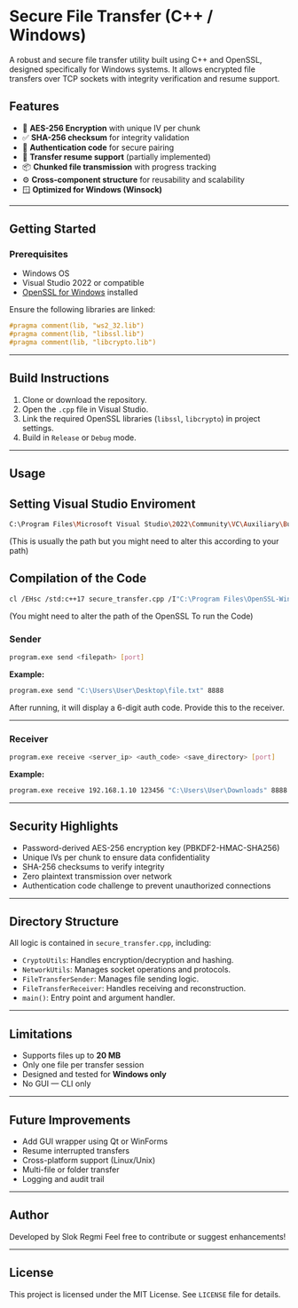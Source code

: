# Secure File Transfer (C++ / Windows)

A robust and secure file transfer utility built using C++ and OpenSSL, designed specifically for Windows systems. It allows encrypted file transfers over TCP sockets with integrity verification and resume support.

## Features

- 🔐 **AES-256 Encryption** with unique IV per chunk
- ✅ **SHA-256 checksum** for integrity validation
- 🔑 **Authentication code** for secure pairing
- 🔄 **Transfer resume support** (partially implemented)
- 📦 **Chunked file transmission** with progress tracking
- ⚙️ **Cross-component structure** for reusability and scalability
- 🪟 **Optimized for Windows (Winsock)**

---

## Getting Started

### Prerequisites

- Windows OS
- Visual Studio 2022 or compatible
- [OpenSSL for Windows](https://slproweb.com/products/Win32OpenSSL.html) installed

Ensure the following libraries are linked:

```cpp
#pragma comment(lib, "ws2_32.lib")
#pragma comment(lib, "libssl.lib")
#pragma comment(lib, "libcrypto.lib")
```

---

## Build Instructions

1. Clone or download the repository.
2. Open the `.cpp` file in Visual Studio.
3. Link the required OpenSSL libraries (`libssl`, `libcrypto`) in project settings.
4. Build in `Release` or `Debug` mode.

---

## Usage

## Setting Visual Studio Enviroment
```bash
C:\Program Files\Microsoft Visual Studio\2022\Community\VC\Auxiliary\Build\vcvars64.bat
```
(This is usually the path but you might need to alter this according to your path)

## Compilation of the Code 
```bash
cl /EHsc /std:c++17 secure_transfer.cpp /I"C:\Program Files\OpenSSL-Win64\include" /link /LIBPATH:"C:\Program Files\OpenSSL-Win64\lib\VC\x64\MD" libssl.lib libcrypto.lib ws2_32.lib

```
(You might need to alter the path of the OpenSSL To run the Code)
### Sender

```bash
program.exe send <filepath> [port]
```

**Example:**

```bash
program.exe send "C:\Users\User\Desktop\file.txt" 8888
```

After running, it will display a 6-digit auth code. Provide this to the receiver.

---

### Receiver

```bash
program.exe receive <server_ip> <auth_code> <save_directory> [port]
```

**Example:**

```bash
program.exe receive 192.168.1.10 123456 "C:\Users\User\Downloads" 8888
```

---

## Security Highlights

- Password-derived AES-256 encryption key (PBKDF2-HMAC-SHA256)
- Unique IVs per chunk to ensure data confidentiality
- SHA-256 checksums to verify integrity
- Zero plaintext transmission over network
- Authentication code challenge to prevent unauthorized connections

---

## Directory Structure

All logic is contained in `secure_transfer.cpp`, including:

- `CryptoUtils`: Handles encryption/decryption and hashing.
- `NetworkUtils`: Manages socket operations and protocols.
- `FileTransferSender`: Manages file sending logic.
- `FileTransferReceiver`: Handles receiving and reconstruction.
- `main()`: Entry point and argument handler.

---

## Limitations

- Supports files up to **20 MB**
- Only one file per transfer session
- Designed and tested for **Windows only**
- No GUI — CLI only

---

## Future Improvements

- Add GUI wrapper using Qt or WinForms
- Resume interrupted transfers
- Cross-platform support (Linux/Unix)
- Multi-file or folder transfer
- Logging and audit trail

---

## Author

Developed by Slok Regmi 
Feel free to contribute or suggest enhancements!

---

## License

This project is licensed under the MIT License. See `LICENSE` file for details.

